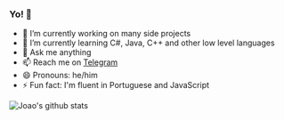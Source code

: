 ### Yo! 👋

- 🔭 I’m currently working on many side projects
- 🌱 I’m currently learning C#, Java, C++ and other low level languages
- 💬 Ask me anything
- 📫 Reach me on [Telegram](//t.me/bored_user)
- 😄 Pronouns: he/him
- ⚡ Fun fact: I'm fluent in Portuguese and JavaScript

![Joao's github stats](https://github-readme-stats.vercel.app/api?username=bored-user&count_private=true&show_icons=true)



